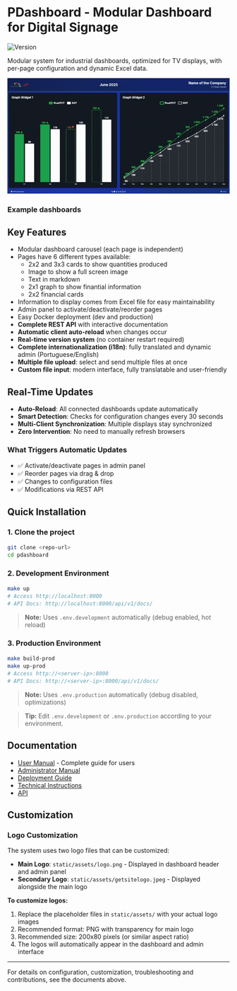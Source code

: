 # PDashboard - Modular Dashboard for Digital Signage

![Version](https://img.shields.io/badge/version-1.2.0-blue.svg)

Modular system for industrial dashboards, optimized for TV displays, with per-page configuration and dynamic Excel data.

![Dashboard Example](static/assets/screencapture.gif)
### Example dashboards

## Key Features
- Modular dashboard carousel (each page is independent)
- Pages have 6 different types available:
    - 2x2 and 3x3 cards to show quantities produced
    - Image to show a full screen image
    - Text in markdown
    - 2x1 graph to show finantial information
    - 2x2 financial cards
- Information to display comes from Excel file for easy maintainability
- Admin panel to activate/deactivate/reorder pages
- Easy Docker deployment (dev and production)
- **Complete REST API** with interactive documentation
- **Automatic client auto-reload** when changes occur
- **Real-time version system** (no container restart required)
- **Complete internationalization (i18n)**: fully translated and dynamic admin (Portuguese/English)
- **Multiple file upload**: select and send multiple files at once
- **Custom file input**: modern interface, fully translatable and user-friendly

## Real-Time Updates
- **Auto-Reload**: All connected dashboards update automatically
- **Smart Detection**: Checks for configuration changes every 30 seconds
- **Multi-Client Synchronization**: Multiple displays stay synchronized
- **Zero Intervention**: No need to manually refresh browsers

### What Triggers Automatic Updates
- ✅ Activate/deactivate pages in admin panel
- ✅ Reorder pages via drag & drop
- ✅ Changes to configuration files
- ✅ Modifications via REST API

## Quick Installation

### 1. Clone the project
```bash
git clone <repo-url>
cd pdashboard
```

### 2. Development Environment
```bash
make up
# Access http://localhost:8000
# API Docs: http://localhost:8000/api/v1/docs/
```
> **Note:** Uses `.env.development` automatically (debug enabled, hot reload)

### 3. Production Environment
```bash
make build-prod
make up-prod
# Access http://<server-ip>:8000
# API Docs: http://<server-ip>:8000/api/v1/docs/
```
> **Note:** Uses `.env.production` automatically (debug disabled, optimizations)

> **Tip:** Edit `.env.development` or `.env.production` according to your environment.

## Documentation
- [User Manual](docs/USER_MANUAL.md) - Complete guide for users
- [Administrator Manual](docs/ADMIN.md)
- [Deployment Guide](docs/DEPLOYMENT.md)
- [Technical Instructions](docs/instructions.md)
- [API](docs/API.md)

## Customization

### Logo Customization
The system uses two logo files that can be customized:

- **Main Logo**: `static/assets/logo.png` - Displayed in dashboard header and admin panel
- **Secondary Logo**: `static/assets/getsitelogo.jpeg` - Displayed alongside the main logo

**To customize logos:**
1. Replace the placeholder files in `static/assets/` with your actual logo images
2. Recommended format: PNG with transparency for main logo
3. Recommended size: 200x80 pixels (or similar aspect ratio)
4. The logos will automatically appear in the dashboard and admin interface

---

For details on configuration, customization, troubleshooting and contributions, see the documents above. 